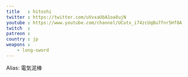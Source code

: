 ```yaml
---
title   : hitoshi
twitter : https://twitter.com/uVvxaUbA1oa8ujN
youtube : https://www.youtube.com/channel/UCutx_i74zcUqBu7fnr5Hf8A
twitch  : 
patreon : 
country : jp
weapons :
    - long-sword
---
```

Alias: 電気泥棒
